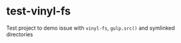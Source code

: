test-vinyl-fs
=============

Test project to demo issue with `vinyl-fs`, `gulp.src()` and symlinked directories
